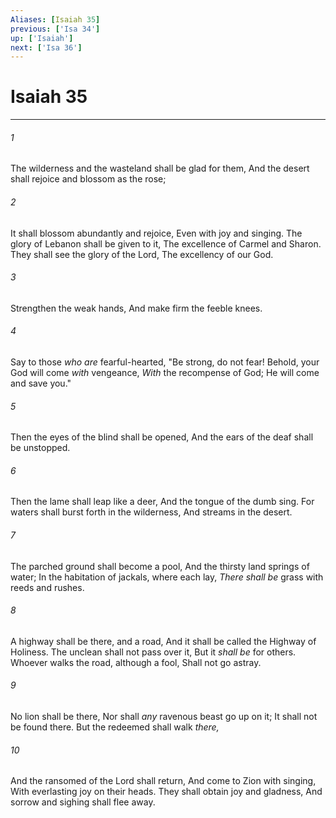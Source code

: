 ```yaml
---
Aliases: [Isaiah 35]
previous: ['Isa 34']
up: ['Isaiah']
next: ['Isa 36']
---
```

# Isaiah 35

***


###### 1 
The wilderness and the wasteland shall be glad for them, And the desert shall rejoice and blossom as the rose; 

###### 2 
It shall blossom abundantly and rejoice, Even with joy and singing. The glory of Lebanon shall be given to it, The excellence of Carmel and Sharon. They shall see the glory of the Lord, The excellency of our God. 

###### 3 
Strengthen the weak hands, And make firm the feeble knees. 

###### 4 
Say to those _who are_ fearful-hearted, "Be strong, do not fear! Behold, your God will come _with_ vengeance, _With_ the recompense of God; He will come and save you." 

###### 5 
Then the eyes of the blind shall be opened, And the ears of the deaf shall be unstopped. 

###### 6 
Then the lame shall leap like a deer, And the tongue of the dumb sing. For waters shall burst forth in the wilderness, And streams in the desert. 

###### 7 
The parched ground shall become a pool, And the thirsty land springs of water; In the habitation of jackals, where each lay, _There shall be_ grass with reeds and rushes. 

###### 8 
A highway shall be there, and a road, And it shall be called the Highway of Holiness. The unclean shall not pass over it, But it _shall be_ for others. Whoever walks the road, although a fool, Shall not go astray. 

###### 9 
No lion shall be there, Nor shall _any_ ravenous beast go up on it; It shall not be found there. But the redeemed shall walk _there,_ 

###### 10 
And the ransomed of the Lord shall return, And come to Zion with singing, With everlasting joy on their heads. They shall obtain joy and gladness, And sorrow and sighing shall flee away.
